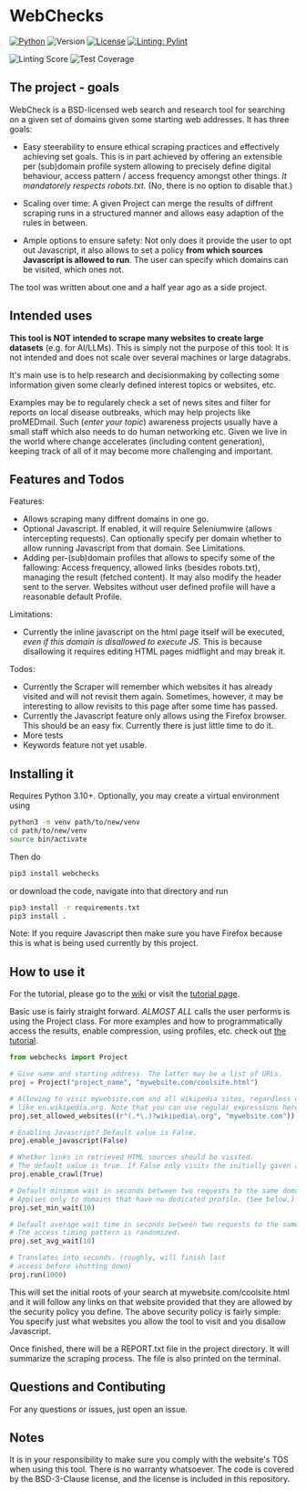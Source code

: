 # WebChecks

[![Python](https://img.shields.io/badge/Python-3.10-3776AB.svg?style=flat&logo=python&logoColor=white)](https://www.python.org)
![Version](https://img.shields.io/badge/Webchecks_version-0.1.2-darkgreen)
[![License](https://img.shields.io/badge/License-BSD_3--Clause-blue.svg)](https://opensource.org/licenses/BSD-3-Clause)
[![Linting: Pylint](https://img.shields.io/badge/linting-pylint-green)](https://github.com/pylint-dev/pylint)

![Linting Score](https://img.shields.io/badge/Linting_score-9.52/10.0-green)
![Test Coverage](https://img.shields.io/badge/Test_coverage-87%25-green)

## The project - goals

WebCheck is a BSD-licensed web search and research tool for searching on a given set of domains given some starting web addresses. It has three goals:

- Easy steerability to ensure ethical scraping practices and effectively achieving set goals. This is in part achieved by offering an extensible per (sub)domain profile system allowing to precisely define digital behaviour, access pattern / access frequency amongst other things. *It mandatorely respects robots.txt.* (No, there is no option to disable that.)

- Scaling over time: A given Project can merge the results of diffrent scraping runs in a structured manner and allows  easy adaption of the rules in between.

- Ample options to ensure safety: Not only does it provide the user to opt out Javascript, it also allows to set a policy **from which sources Javascript is allowed to run**. The user can specify which domains can be visited, which ones not.

The tool was written about one and a half year ago as a side project.

## Intended uses

**This tool is NOT intended to scrape many websites to create large datasets** (e.g. for AI/LLMs). This is simply not the purpose of this tool: It is not intended and does not scale over several machines or large datagrabs.

It's main use is to help research and decisionmaking by collecting some information given some clearly defined interest topics or websites, etc.

Examples may be to regularely check a set of news sites and filter for reports on local disease outbreaks, which may help projects like proMEDmail. Such (*enter your topic*) awareness projects usually have a small staff which also needs to do human networking etc. Given we live in the world where change accelerates (including content generation), keeping track of all of it may become more challenging and important.

## Features and Todos

Features:
- Allows scraping many diffrent domains in one go.
- Optional Javascript. If enabled, it will require Seleniumwire (allows intercepting requests). Can optionally specify per domain whether to allow running Javascript from that domain. See Limitations.
- Adding per-(sub)domain profiles that allows to specify some of the fallowing: Access frequency, allowed links (besides robots.txt), managing the result (fetched content). It may also modify the header sent to the server. Websites without user defined profile will have a reasonable default Profile.

Limitations:
- Currently the inline javascript on the html page itself will be executed, *even if this domain is disallowed to execute JS*. This is because disallowing it requires editing HTML pages midflight and may break it. 

Todos:
- Currently the Scraper will remember which websites it has already visited and will not revisit them again. Sometimes, however, it may be interesting to allow revisits to this page after some time has passed.
- Currently the Javascript feature only allows using the Firefox browser. This should be an easy fix. Currently there is just little time to do it.
- More tests
- Keywords feature not yet usable.


## Installing it

Requires Python 3.10+. Optionally, you may create a virtual environment using

```bash
python3 -m venv path/to/new/venv
cd path/to/new/venv
source bin/activate
```

Then do

```bash
pip3 install webchecks
```

or download the code, navigate into that directory and run

```bash
pip3 install -r requirements.txt
pip3 install .
```

Note: If you require Javascript then make sure you have Firefox because this is what is being used currently by this project.

## How to use it

For the tutorial, please go to the [wiki](https://github.com/CopperEagle/WebChecks/wiki) or visit the [tutorial page](TUTORIAL.md).

Basic use is fairly straight forward. *ALMOST ALL* calls the user performs is using the Project class.
For more examples and how to programmatically access the results, enable compression, using profiles, etc. check out [the tutorial](TUTORIAL.md).

```python
from webchecks import Project

# Give name and starting address. The latter may be a list of URLs.
proj = Project("project_name", "mywebsite.com/coolsite.html")

# Allowing to visit mywebsite.com and all wikipedia sites, regardless of language, 
# like en.wikipedia.org. Note that you can use regular expressions here.
proj.set_allowed_websites((r"(.*\.)?wikipedia\.org", "mywebsite.com")) 

# Enabling Javascript? Default value is False.
proj.enable_javascript(False)       

# Whether links in retrieved HTML sources should be visited.
# The default value is true. If False only visits the initially given addresses.
proj.enable_crawl(True)

# Default minimum wait in seconds between two requests to the same domain.
# Applies only to domains that have no dedicated profile. (See below.)
proj.set_min_wait(10)

# Default average wait time in seconds between two requests to the same domain.
# The access timing pattern is randomized.
proj.set_avg_wait(10)				

# Translates into seconds. (roughly, will finish last 
# access before shutting down)
proj.run(1000)						
```
This will set the initial roots of your search at mywebsite.com/coolsite.html and it will follow any links on that website provided that they are allowed by the security policy you define. The above security policy is fairly simple: You specify just what websites you allow the tool to visit and you disallow Javascript.

Once finished, there will be a REPORT.txt file in the project directory.
It will summarize the scraping process. The file is also printed on the terminal.


## Questions and Contibuting

For any questions or issues, just open an issue.


## Notes

It is in your responsibility to make sure you comply with the website's TOS when using this tool. There is no warranty whatsoever. The code is covered by the BSD-3-Clause license, and the license is included in this repository.

